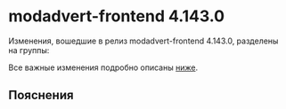 # modadvert-frontend 4.143.0

<!-- ЧЕЛОВЕЧЕСКОЕ ВСТУПЛЕНИЕ -->

Изменения, вошедшие в релиз modadvert-frontend 4.143.0, разделены на группы:

Все важные изменения подробно описаны [ниже](#Пояснения).

## Пояснения

